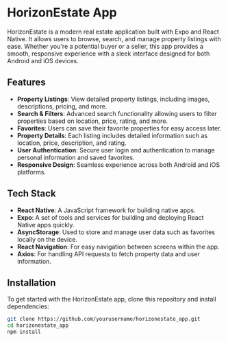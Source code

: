 # HorizonEstate App

HorizonEstate is a modern real estate application built with Expo and React Native. It allows users to browse, search, and manage property listings with ease. Whether you're a potential buyer or a seller, this app provides a smooth, responsive experience with a sleek interface designed for both Android and iOS devices.

## Features

- **Property Listings**: View detailed property listings, including images, descriptions, pricing, and more.
- **Search & Filters**: Advanced search functionality allowing users to filter properties based on location, price, rating, and more.
- **Favorites**: Users can save their favorite properties for easy access later.
- **Property Details**: Each listing includes detailed information such as location, price, description, and rating.
- **User Authentication**: Secure user login and authentication to manage personal information and saved favorites.
- **Responsive Design**: Seamless experience across both Android and iOS platforms.

## Tech Stack

- **React Native**: A JavaScript framework for building native apps.
- **Expo**: A set of tools and services for building and deploying React Native apps quickly.
- **AsyncStorage**: Used to store and manage user data such as favorites locally on the device.
- **React Navigation**: For easy navigation between screens within the app.
- **Axios**: For handling API requests to fetch property data and user information.

## Installation

To get started with the HorizonEstate app, clone this repository and install dependencies:

```bash
git clone https://github.com/yourusername/horizonestate_app.git
cd horizonestate_app
npm install
